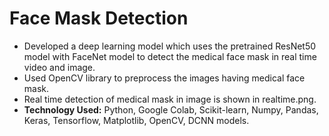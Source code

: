 # Face Mask Detection

* Developed a deep learning model which uses the pretrained ResNet50 model with FaceNet model to detect the medical face mask in real time video and image.
* Used OpenCV library to preprocess the images having medical face mask.
* Real time detection of medical mask in image is shown in realtime.png.
* **Technology Used:** Python, Google Colab, Scikit-learn, Numpy, Pandas, Keras, Tensorflow, Matplotlib, OpenCV, DCNN models.
